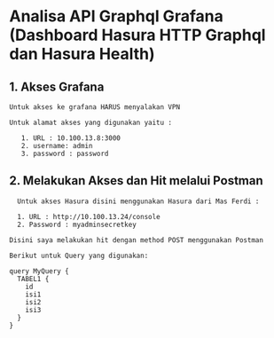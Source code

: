 # Analisa API Graphql Grafana (Dashboard Hasura HTTP Graphql dan Hasura Health)

## 1. Akses Grafana

    Untuk akses ke grafana HARUS menyalakan VPN
  
    Untuk alamat akses yang digunakan yaitu :
```
   1. URL : 10.100.13.8:3000
   2. username: admin
   3. password : password

```
## 2. Melakukan Akses dan Hit melalui Postman

      Untuk akses Hasura disini menggunakan Hasura dari Mas Ferdi :

```
  1. URL : http://10.100.13.24/console
  2. Password : myadminsecretkey
```

    Disini saya melakukan hit dengan method POST menggunakan Postman 

    Berikut untuk Query yang digunakan: 

```
query MyQuery {
  TABEL1 {
    id
    isi1
    isi2
    isi3
  }
}
```
